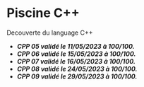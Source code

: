 # Piscine C++

Decouverte du language C++

- ***CPP 05 validé le 11/05/2023 à 100/100.***
- ***CPP 06 validé le 15/05/2023 à 100/100.***
- ***CPP 07 validé le 16/05/2023 à 100/100.***
- ***CPP 08 validé le 24/05/2023 à 100/100.***
- ***CPP 09 validé le 29/05/2023 à 100/100.***